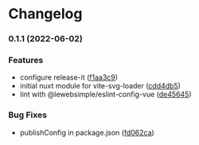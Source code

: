 # Changelog

### 0.1.1 (2022-06-02)


### Features

* configure release-it ([f1aa3c9](https://github.com/lewebsimple/nuxt3-svg/commit/f1aa3c97226688b3306f801b06bb3c4d8ad38251))
* initial nuxt module for vite-svg-loader ([cdd4db5](https://github.com/lewebsimple/nuxt3-svg/commit/cdd4db5722e4fcf2c520685e68f0441229131927))
* lint with @lewebsimple/eslint-config-vue ([de45645](https://github.com/lewebsimple/nuxt3-svg/commit/de45645171907a6035d505e19dd371afa146b4a8))


### Bug Fixes

* publishConfig in package.json ([fd062ca](https://github.com/lewebsimple/nuxt3-svg/commit/fd062ca83ba4b8821cd705bf675a7b29d1f66f46))